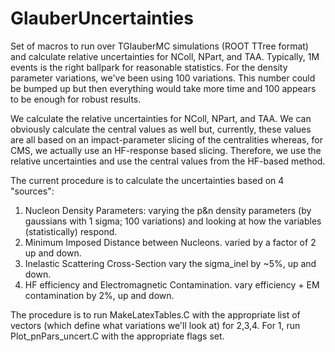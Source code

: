 # GlauberUncertainties
Set of macros to run over TGlauberMC simulations (ROOT TTree format) and calculate relative uncertainties for NColl, NPart, and TAA. Typically, 1M events is the right ballpark for reasonable statistics.  For the density parameter variations, we've been using 100 variations.  This number could be bumped up but then everything would take more time and 100 appears to be enough for robust results. 

We calculate the relative uncertainties for NColl, NPart, and TAA. 
We can obviously calculate the central values as well but, currently, 
these values are all based on an impact-parameter slicing of the centralities
whereas, for CMS, we actually use an HF-response based slicing. Therefore, 
we use the relative uncertainties and use the central values from the HF-based method. 

The current procedure is to calculate the uncertainties based on 4 "sources": 

1. Nucleon Density Parameters: 
   varying the p&n density parameters (by gaussians with 1 sigma; 100 variations) and looking at how the variables (statistically) respond. 
2. Minimum Imposed Distance between Nucleons. 
   varied by a factor of 2 up and down. 
3. Inelastic Scattering Cross-Section
   vary the sigma\_inel by ~5%, up and down. 
4. HF efficiency and Electromagnetic Contamination. 
   vary efficiency + EM contamination by 2%, up and down. 

The procedure is to run MakeLatexTables.C with the appropriate list of vectors (which define what variations we'll look at) for 2,3,4. 
For 1, run Plot_pnPars_uncert.C with the appropriate flags set. 
